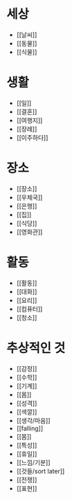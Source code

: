 # 세상
- [[날씨]]
- [[동물]]
- [[식물]]
# 생활
- [[일]]
- [[결혼]]
- [[여행지]]
- [[장례]]
- [[이주하다]]
# 장소
- [[장소]]
- [[우체국]]
- [[은행]]
- [[집]]
- [[식당]]
- [[영화관]]
# 활동
- [[활동]]
- [[대화]]
- [[요리]]
- [[컴퓨터]]
- [[청소]]
# 추상적인 것
- [[감정]]
- [[수학]]
- [[기계]]
- [[몸]]
- [[성격]]
- [[색깔]]
- [[생각/마음]]
- [[falling]]
- [[몸]]
- [[특성]]
- [[휴일]]
- [[느낌/기분]]
- [[것들/sort later]]
- [[전쟁]]
- [[표현]]